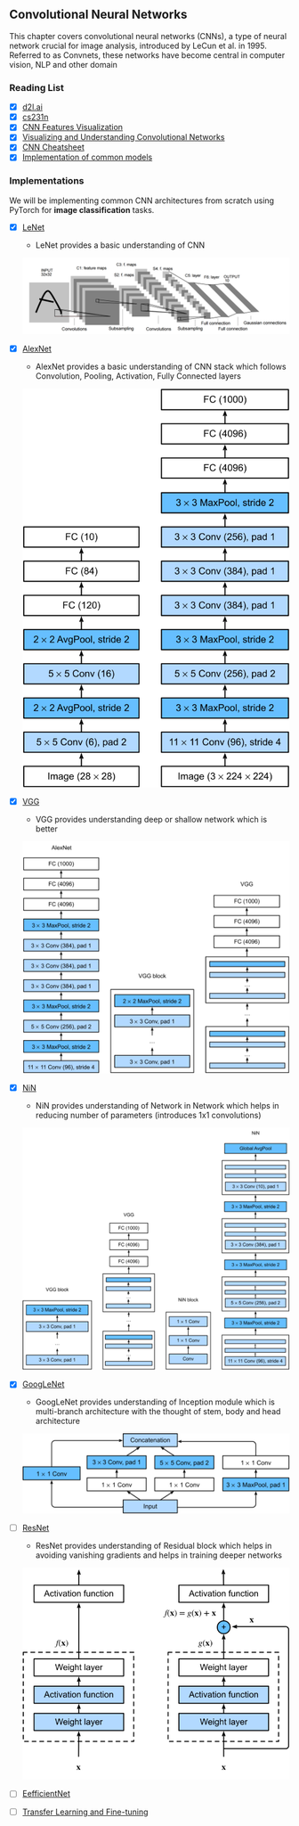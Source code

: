 ## Convolutional Neural Networks
This chapter covers convolutional neural networks (CNNs), a type of neural network crucial for image analysis, introduced by LeCun et al. in 1995. Referred to as Convnets, these networks have become central in computer vision, NLP and other domain

### Reading List
- [x] [d2l.ai](https://d2l.ai/chapter_convolutional-neural-networks/index.html)
- [x] [cs231n](https://cs231n.github.io/convolutional-networks/)
- [x] [CNN Features Visualization](https://distill.pub/2017/feature-visualization/)
- [x] [Visualizing and Understanding Convolutional Networks](https://github.com/poloclub/cnn-explainer)
- [x] [CNN Cheatsheet](./convolutional-neural-networks.pdf)
- [x] [Implementation of common models](https://github.com/bentrevett/pytorch-image-classification)

### Implementations
We will be implementing common CNN architectures from scratch using PyTorch for **image classification** tasks.

- [x] [LeNet](/cnn/01_lenet.py)
    - LeNet provides a basic understanding of CNN

    ![](/assets/images/lenet.png)

- [x] [AlexNet](/cnn/3_AlexNet.py)
    - AlexNet provides a basic understanding of CNN stack which follows Convolution, Pooling, Activation, Fully Connected layers

    ![](/assets/images/alexnet.svg)
- [x] [VGG](/cnn/4_VGG.py)
    - VGG provides understanding deep or shallow network which is better

    ![](/assets/images/vgg.svg)
- [x] [NiN](/cnn/5_NiN.py)
    - NiN provides understanding of Network in Network which helps in reducing number of parameters (introduces 1x1 convolutions)

    ![NiN](/assets/images/nin.svg)
- [x] [GoogLeNet](/cnn/6_GoogLeNet.py)
    - GoogLeNet provides understanding of Inception module which is multi-branch architecture with the thought of stem, body and head architecture

    ![GoogLeNet](/assets/images/inception.svg)
- [ ] [ResNet](/cnn/7_ResNet.py)
    - ResNet provides understanding of Residual block which helps in avoiding vanishing gradients and helps in training deeper networks

    ![ResNet](/assets/images/residual-block.svg)

- [ ] [EefficientNet]()
- [ ] [Transfer Learning and Fine-tuning]()

